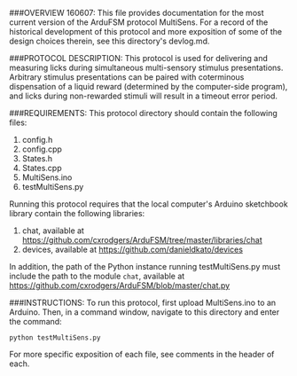 ###OVERVIEW 160607: 
This file provides documentation for the most current version of the ArduFSM protocol MultiSens. For a record of the historical development of this protocol and more exposition of some of the design choices therein, see this directory's devlog.md.


###PROTOCOL DESCRIPTION:
This protocol is used for delivering and measuring licks during simultaneous multi-sensory stimulus presentations. Arbitrary stimulus presentations can be paired with coterminous dispensation of a liquid reward (determined by the computer-side program), and licks during non-rewarded stimuli will result in a timeout error period. 


###REQUIREMENTS:
This protocol directory should contain the following files:
   1. config.h
   2. config.cpp
   3. States.h
   4. States.cpp
   5. MultiSens.ino
   6. testMultiSens.py
  
Running this protocol requires that the local computer's Arduino sketchbook library contain the following libraries:
  1. chat, available at https://github.com/cxrodgers/ArduFSM/tree/master/libraries/chat
  2. devices, available at https://github.com/danieldkato/devices

In addition, the path of the Python instance running testMultiSens.py must include the path to the module `chat`, available at https://github.com/cxrodgers/ArduFSM/blob/master/chat.py


###INSTRUCTIONS:
To run this protocol, first upload MultiSens.ino to an Arduino. Then, in a command window, navigate to this directory and enter the command:

`python testMultiSens.py`

For more specific exposition of each file, see comments in the header of each.

